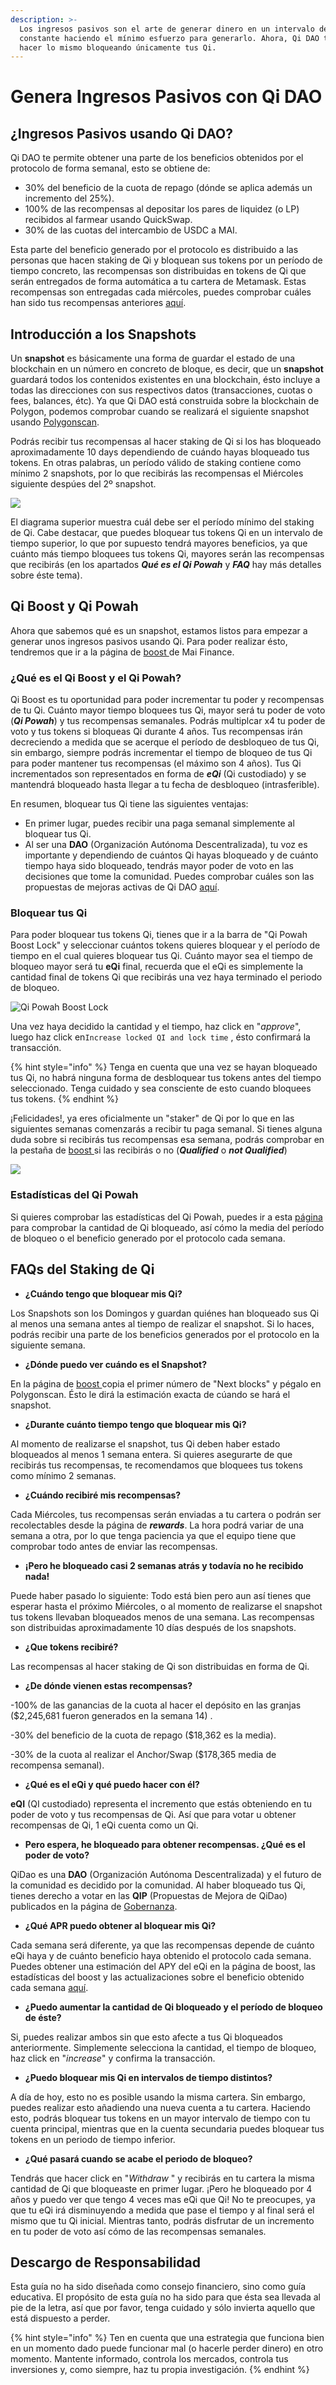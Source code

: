 ```yaml
---
description: >-
  Los ingresos pasivos son el arte de generar dinero en un intervalo de tiempo
  constante haciendo el mínimo esfuerzo para generarlo. Ahora, Qi DAO te permite
  hacer lo mismo bloqueando únicamente tus Qi.
---
```


# Genera Ingresos Pasivos con Qi DAO

## ¿Ingresos Pasivos usando Qi DAO?

Qi DAO te permite obtener una parte de los beneficios obtenidos por el protocolo de forma semanal, esto se obtiene de:

* 30% del beneficio de la cuota de repago (dónde se aplica además un incremento del 25%).&#x20;
* 100% de las recompensas al depositar los pares de liquidez (o LP) recibidos al farmear usando QuickSwap.
* 30% de las cuotas del intercambio de USDC a MAI.&#x20;

Esta parte del beneficio generado por el protocolo es distribuido a las personas que hacen staking de Qi y bloquean sus tokens por un período de tiempo concreto, las recompensas son distribuidas en tokens de Qi que serán entregados de forma automática a tu cartera de Metamask. Estas recompensas son entregadas cada miércoles, puedes comprobar cuáles han sido tus recompensas anteriores [aquí](https://app.mai.finance/rewards).

## Introducción a los Snapshots

&#x20;Un **snapshot** es básicamente una forma de guardar el estado de una blockchain en un número en concreto de bloque, es decir, que un **snapshot** guardará todos los contenidos existentes en una blockchain, ésto incluye a todas las direcciones con sus respectivos datos (transacciones, cuotas o fees, balances, étc). Ya que Qi DAO está construida sobre la blockchain de Polygon, podemos comprobar cuando se realizará el siguiente snapshot usando [Polygonscan](https://polygonscan.com).&#x20;

Podrás recibir tus recompensas al hacer staking de Qi si los has bloqueado aproximadamente 10 days dependiendo de cuándo hayas bloqueado tus tokens. En otras palabras, un período válido de staking contiene como mínimo 2 snapshots,  por lo que recibirás las recompensas el Miércoles siguiente despúes del 2º snapshot.

![](.gitbook/assets/unknown.png)

El diagrama superior muestra cuál debe ser el período mínimo del staking de Qi. Cabe destacar, que puedes bloquear tus tokens Qi en un intervalo de tiempo superior, lo que por supuesto tendrá mayores beneficios, ya que cuánto más tiempo bloquees tus tokens Qi, mayores serán las recompensas que recibirás (en los apartados _**Qué es el Qi Powah**_ y _**FAQ**_ hay más detalles sobre éste tema).

## Qi Boost y Qi Powah

Ahora que sabemos qué es un snapshot, estamos listos para empezar a generar unos ingresos pasivos usando Qi. Para poder realizar ésto, tendremos que ir a la página de [boost ](https://app.mai.finance/boost)de Mai Finance.

### ¿Qué es el Qi Boost y el Qi Powah?

Qi Boost es tu oportunidad para poder incrementar tu poder y recompensas de tu Qi. Cuánto mayor tiempo bloquees tus Qi, mayor será tu poder de voto (_**Qi Powah**_) y tus recompensas semanales. Podrás multiplcar x4 tu poder de voto y tus tokens si bloqueas Qi durante 4 años. Tus recompensas irán decreciendo a medida que se acerque el período de desbloqueo de tus Qi, sin embargo, siempre podrás incrementar el tiempo de bloqueo de tus Qi para poder mantener tus recompensas (el máximo son 4 años). Tus Qi incrementados son representados en forma de _**eQi**_ (Qi custodiado) y se mantendrá bloqueado hasta llegar a tu fecha de desbloqueo (intrasferible).

En resumen, bloquear tus Qi tiene las siguientes ventajas:

* En primer lugar, puedes recibir una paga semanal simplemente al bloquear tus Qi.
* Al ser una **DAO** (Organización Autónoma Descentralizada), tu voz es importante y dependiendo de cuántos Qi hayas bloqueado y de cuánto tiempo haya sido bloqueado, tendrás mayor poder de voto en las decisiones que tome la comunidad. Puedes comprobar cuáles son las propuestas de mejoras activas de Qi DAO [aquí](https://snapshot.org/#/qidao.eth).

### Bloquear tus Qi

Para poder bloquear tus tokens Qi, tienes que ir a la barra de "Qi Powah Boost Lock" y seleccionar cuántos tokens quieres bloquear y el período de tiempo en el cual quieres bloquear tus Qi. Cuánto mayor sea el tiempo de bloqueo mayor será tu **eQi** final, recuerda que el eQi es simplemente la cantidad final de tokens Qi que recibirás una vez haya terminado el periodo de bloqueo.

![Qi Powah Boost Lock](.gitbook/assets/Captura.JPG)

Una vez haya decidido la cantidad y el tiempo, haz click en "_approve_", luego haz click en`Increase locked QI and lock time` , ésto confirmará la transacción.

{% hint style="info" %}
Tenga en cuenta que una vez se hayan bloqueado tus Qi, no habrá ninguna forma de desbloquear tus tokens antes del tiempo seleccionado. Tenga cuidado y sea consciente de esto cuando bloquees tus tokens.
{% endhint %}

¡Felicidades!, ya eres oficialmente un "staker" de Qi por lo que en las siguientes semanas comenzarás a recibir tu paga semanal. Si tienes alguna duda sobre si recibirás tus recompensas esa semana, podrás comprobar en la pestaña de [boost ](https://app.mai.finance/boost)si las recibirás o no (_**Qualified**_ o _**not Qualified**_)

![](<.gitbook/assets/Captura (1).JPG>)

### Estadísticas del Qi Powah

Si quieres comprobar las estadísticas del Qi Powah, puedes ir a esta [página](https://app.mai.finance/boost/stats) para comprobar la cantidad de Qi bloqueado, así cómo la media del período de bloqueo o el beneficio generado por el protocolo cada semana.&#x20;

## FAQs del Staking de Qi

* **¿Cuándo tengo que bloquear mis Qi?**&#x20;

Los Snapshots son los Domingos y guardan quiénes han bloqueado sus Qi al menos una semana antes al tiempo de realizar el snapshot. Si lo haces, podrás recibir una parte de los beneficios generados por el protocolo en la siguiente semana.

* **¿Dónde puedo ver cuándo es el Snapshot?**&#x20;

En la página de [boost ](https://app.mai.finance/boost)copia el primer número de "Next blocks" y pégalo en Polygonscan. Ésto le dirá la estimación exacta de cúando se hará el snapshot.

* **¿Durante cuánto tiempo tengo que bloquear mis Qi?**&#x20;

Al momento de realizarse el snapshot, tus Qi deben haber estado bloqueados al menos 1 semana entera. Si quieres asegurarte de que recibirás tus recompensas, te recomendamos que bloquees tus tokens como mínimo 2 semanas.

* **¿Cuándo recibiré mis recompensas?**&#x20;

Cada Miércoles, tus recompensas serán enviadas a tu cartera o podrán ser recolectables desde la página de _**rewards**_. La hora podrá variar de una semana a otra, por lo que tenga paciencia ya que el equipo tiene que comprobar todo antes de enviar las recompensas.

* **¡Pero he bloqueado casi 2 semanas atrás y todavía no he recibido nada!**

Puede haber pasado lo siguiente: Todo está bien pero aun así tienes que esperar hasta el próximo Miércoles, o al momento de realizarse el snapshot tus tokens llevaban bloqueados menos de una semana. Las recompensas son distribuidas aproximadamente 10 días después de los snapshots.

* **¿Que tokens recibiré?**&#x20;

Las recompensas al hacer staking de Qi son distribuidas en forma de Qi.

* **¿De dónde vienen estas recompensas?**

\-100% de las ganancias de la cuota al hacer el depósito en las granjas ($2,245,681 fueron generados en la semana 14) .

\-30% del beneficio de la cuota de repago ($18,362 es la media).

\-30% de la cuota al realizar el Anchor/Swap ($178,365 media de recompensa semanal).

* **¿Qué es el eQi y qué puedo hacer con él?**&#x20;

**eQI** (QI custodiado) representa el incremento que estás obteniendo en tu poder de voto y tus recompensas de Qi. Así que para votar u obtener recompensas de Qi, 1 eQi cuenta como un Qi.

* **Pero espera, he bloqueado para obtener recompensas. ¿Qué es el poder de voto?**

QiDao es una **DAO** (Organización Autónoma Descentralizada) y el futuro de la comunidad es decidido por la comunidad. Al haber bloqueado tus Qi, tienes derecho a votar en las **QIP** (Propuestas de Mejora de QiDao) publicados en la página de [Gobernanza](https://snapshot.org/#/qidao.eth/).

* **¿Qué APR puedo obtener al bloquear mis Qi?**&#x20;

Cada semana será diferente, ya que las recompensas depende de cuánto eQi haya y de cuánto beneficio haya obtenido el protocolo cada semana. Puedes obtener una estimación del APY del eQi en la página de boost, las estadísticas del boost y las actualizaciones sobre el beneficio obtenido cada semana [aquí](https://app.mai.finance/boost/stats).

* **¿Puedo aumentar la cantidad de Qi bloqueado y el período de bloqueo de éste?**&#x20;

Si, puedes realizar ambos sin que esto afecte a tus Qi bloqueados anteriormente. Simplemente selecciona la cantidad, el tiempo de bloqueo, haz click en "_increase_" y confirma la transacción.

* **¿Puedo bloquear mis Qi en intervalos de tiempo distintos?**&#x20;

A día de hoy, esto no es posible usando la misma cartera. Sin embargo, puedes realizar esto añadiendo una nueva cuenta a tu cartera. Haciendo esto, podrás bloquear tus tokens en un mayor intervalo de tiempo con tu cuenta principal, mientras que en la cuenta secundaria puedes bloquear tus tokens en un periodo de tiempo inferior.

* **¿Qué pasará cuando se acabe el periodo de bloqueo?**&#x20;

Tendrás que hacer click en "_Withdraw_ " y recibirás en tu cartera la misma cantidad de Qi que bloqueaste en primer lugar. ¡Pero he bloqueado por 4 años y puedo ver que tengo 4 veces mas eQi que Qi! No te preocupes, ya que tu eQi irá disminuyendo a medida que pase el tiempo y al final será el mismo que tu Qi inicial. Mientras tanto, podrás disfrutar de un incremento en tu poder de voto así cómo de las recompensas semanales.

## Descargo de Responsabilidad

Esta guía no ha sido diseñada como consejo financiero, sino como guía educativa. El propósito de esta guía no ha sido para que ésta sea llevada al pie de la letra, así que por favor, tenga cuidado y sólo invierta aquello que está dispuesto a perder.

{% hint style="info" %}
Ten en cuenta que una estrategia que funciona bien en un momento dado puede funcionar mal (o hacerle perder dinero) en otro momento. Mantente informado, controla los mercados, controla tus inversiones y, como siempre, haz tu propia investigación.
{% endhint %}
